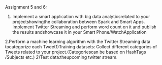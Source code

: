 Assignment 5 and 6:

1. Implement a smart application with big data analyticsrelated to your projectshowingthe collaboration between Spark and Smart Apps. Implement Twitter Streaming and perform word count on it and publish the results andshowcase it in your Smart Phone/WatchApplication

2.Perform a machine learning algorithm with the Twitter Streaming data tocategorize each Tweet1)Training datasets: Collect different categories of Tweets related to your project.(Categoriescan be based on HashTags /Subjects etc.) 2)Test data:theupcoming twitter stream.